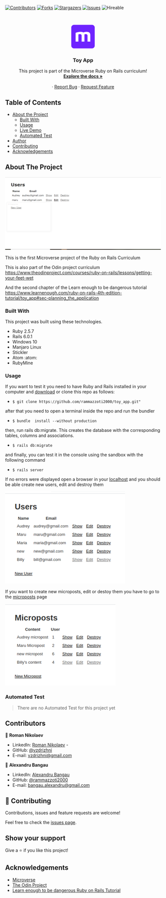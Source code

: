 <!--
*** Thanks for checking out this README Template. If you have a suggestion that would
*** make this better, please fork the repo and create a pull request or simply open
*** an issue with the tag "enhancement".
*** Thanks again! Now go create something AMAZING! :D
-->

<!-- PROJECT SHIELDS -->
<!--
*** I'm using markdown "reference style" links for readability.
*** Reference links are enclosed in brackets [ ] instead of parentheses ( ).
*** See the bottom of this document for the declaration of the reference variables
*** for contributors-url, forks-url, etc. This is an optional, concise syntax you may use.
*** https://www.markdownguide.org/basic-syntax/#reference-style-links
-->
[![Contributors][contributors-shield]][contributors-url]
[![Forks][forks-shield]][forks-url]
[![Stargazers][stars-shield]][stars-url]
[![Issues][issues-shield]][issues-url]
![Hireable](https://cdn.rawgit.com/hiendv/hireable/master/styles/default/yes.svg)

<!-- PROJECT LOGO -->
<br />
<p align="center">
  <a href="https://github.com/rammazzoti2000/toy_app">
    <img src="app/assets/images/mLogo.png" alt="Logo" width="80" height="80">
  </a>

  <h3 align="center">Toy App</h3>

  <p align="center">
    This project is part of the Microverse Ruby on Rails curriculum!
    <br />
    <a href="https://github.com/rammazzoti2000/toy_app"><strong>Explore the docs »</strong></a>
    <br />
    <br />
    ·
    <a href="https://github.com/rammazzoti2000/toy_app/issues">Report Bug</a>
    ·
    <a href="https://github.com/rammazzoti2000/toy_app/issues">Request Feature</a>
  </p>
</p>

<!-- TABLE OF CONTENTS -->
## Table of Contents

* [About the Project](#about-the-project)
  * [Built With](#built-with)
  * [Usage](#usage)
  * [Live Demo](#live-demo)
  * [Automated Test](#automated-test)
* [Author](#author)
* [Contributing](#contributing)
* [Acknowledgements](#acknowledgements)

<!-- ABOUT THE PROJECT -->
## About The Project

![Product Name Screen Shot][product-screenshot]

This is the first Microverse project of the Ruby on Rails Curriculum

This is also part of the Odin project curriculum https://www.theodinproject.com/courses/ruby-on-rails/lessons/getting-your-feet-wet

And the second chapter of the Learn enough to be dangerous tutorial https://www.learnenough.com/ruby-on-rails-4th-edition-tutorial/toy_app#sec-planning_the_application

### Built With
This project was built using these technologies.
* Ruby 2.5.7
* Rails 6.0.1
* Windows 10
* Manjaro Linux
* Stickler
* Atom :atom:
* RubyMine

<!-- ABOUT THE PROJECT -->
### Usage

If you want to test it you need to have Ruby and Rails installed in your computer and [download](https://github.com/rammazzoti2000/toy_app/archive/master.zip) or clone this repo as follows:
* `$ git clone https://github.com/rammazzoti2000/toy_app.git"`

after that you need to open a terminal inside the repo and run the bundler
* `$ bundle  install --without production`

then, run rails db:migrate. This creates the database with the corresponding tables, columns and associations.
* `$ rails db:migrate`

and finally, you can test it in the console using the sandbox with the following command
* `$ rails server`

If no errors were displayed open a browser in your [localhost](http://localhost:3000/) and you should be able create new users, edit and destroy them 


![screenshot](app/assets/images/toy_app_users.png)

If you want to create new microposts, edit or destoy them you have to go to the [microposts](http://localhost:3000/microposts) page

![screenshot](app/assets/images/toy_app_microposts.png)

<!-- AUTOMATED TEST -->
### Automated Test

> There are no Automated Test for this project yet

<!-- CONTACT -->
## Contributors

👤 **Roman Nikolaev** 
    
- LinkedIn: [Roman Nikolaev](https://www.linkedin.com/in/roman-nikolaev-65b639197/) - 
- GitHub: [@vzdrizhni](https://github.com/vzdrizhni)
- E-mail: vzdrizhni@gmail.com

👤 **Alexandru Bangau**

- LinkedIn: [Alexandru Bangau](https://www.linkedin.com/in/alexandru-bangau/)
- GitHub: [@rammazzoti2000](https://github.com/rammazzoti2000)
- E-mail: bangau.alexandru@gmail.com

## :handshake: Contributing

Contributions, issues and feature requests are welcome!

Feel free to check the [issues page](https://github.com/rammazzoti2000/toy_app/issues/).

## Show your support

Give a :star: if you like this project!

<!-- ACKNOWLEDGEMENTS -->
## Acknowledgements
* [Microverse](https://www.microverse.org/)
* [The Odin Project](https://www.theodinproject.com/)
* [Learn enough to be dangerous Ruby on Rails Tutorial](https://www.learnenough.com/ruby-on-rails-4th-edition-tutorial/)

<!-- MARKDOWN LINKS & IMAGES -->
<!-- https://www.markdownguide.org/basic-syntax/#reference-style-links -->
[contributors-shield]: https://img.shields.io/github/contributors/rammazzoti2000/toy_app.svg?style=flat-square
[contributors-url]: https://github.com/rammazzoti2000/toy_app/graphs/contributors
[forks-shield]: https://img.shields.io/github/forks/rammazzoti2000/toy_app.svg?style=flat-square
[forks-url]: https://github.com/rammazzoti2000/toy_app/network/members
[stars-shield]: https://img.shields.io/github/stars/rammazzoti2000/toy_app.svg?style=flat-square
[stars-url]: https://github.com/rammazzoti2000/toy_app/stargazers
[issues-shield]: https://img.shields.io/github/issues/rammazzoti2000/toy_app.svg?style=flat-square
[issues-url]: https://github.com/rammazzoti2000/toy_app/issues
[product-screenshot]: app/assets/images/screenshot.PNG
